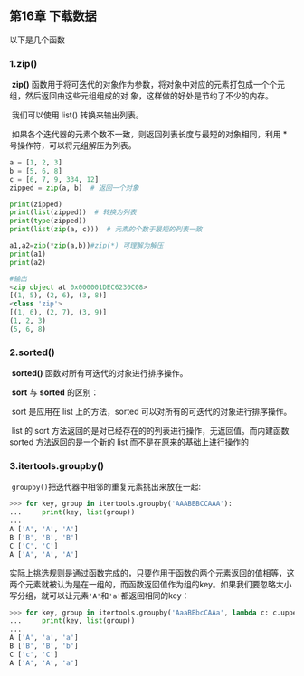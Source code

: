 ## 第16章 下载数据

以下是几个函数

### 1.zip()

​	**zip()** 函数用于将可迭代的对象作为参数，将对象中对应的元素打包成一个个元组，然后返回由这些元组组成的对	象，这样做的好处是节约了不少的内存。  

​	我们可以使用 list() 转换来输出列表。

​	如果各个迭代器的元素个数不一致，则返回列表长度与最短的对象相同，利用 * 号操作符，可以将元组解压为列表。

```python
a = [1, 2, 3]
b = [5, 6, 8]
c = [6, 7, 9, 334, 12]
zipped = zip(a, b)  # 返回一个对象

print(zipped)
print(list(zipped))  # 转换为列表
print(type(zipped))
print(list(zip(a, c)))  # 元素的个数于最短的列表一致

a1,a2=zip(*zip(a,b))#zip(*) 可理解为解压
print(a1)
print(a2)

#输出
<zip object at 0x000001DEC6230C08>
[(1, 5), (2, 6), (3, 8)]
<class 'zip'>
[(1, 6), (2, 7), (3, 9)]
(1, 2, 3)
(5, 6, 8)

```

 

### 2.sorted()

​	**sorted()** 函数对所有可迭代的对象进行排序操作。

​		**sort** 与 **sorted** 的区别：

​		sort 是应用在 list 上的方法，sorted 可以对所有的可迭代的对象进行排序操作。

​		list 的 sort 方法返回的是对已经存在的的列表进行操作，无返回值。而内建函数 sorted 方法返回的是一个新的	 	  list 而不是在原来的基础上进行操作的



### 3.itertools.groupby()

​	`groupby()`把迭代器中相邻的重复元素挑出来放在一起:

```python
>>> for key, group in itertools.groupby('AAABBBCCAAA'):
...     print(key, list(group))
...
A ['A', 'A', 'A']
B ['B', 'B', 'B']
C ['C', 'C']
A ['A', 'A', 'A']
```

​	实际上挑选规则是通过函数完成的，只要作用于函数的两个元素返回的值相等，这两个元素就被认为是在一组的，而函数返回值作为组的key。如果我们要忽略大小写分组，就可以让元素`'A'`和`'a'`都返回相同的key：

```python
>>> for key, group in itertools.groupby('AaaBBbcCAAa', lambda c: c.upper()):
...     print(key, list(group))
...
A ['A', 'a', 'a']
B ['B', 'B', 'b']
C ['c', 'C']
A ['A', 'A', 'a']
```

